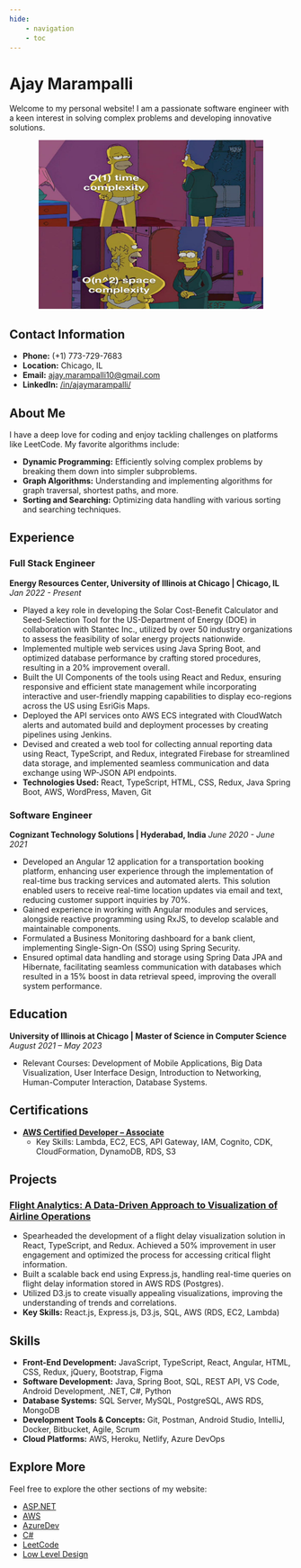 ```yaml
---
hide:
    - navigation
    - toc
---
```


<p align="center">
    <h1>
         Ajay Marampalli
    </h1>
</p>

Welcome to my personal website! I am a passionate software engineer with a keen interest in solving complex problems and developing innovative solutions.
<p align="center">
    <img src="swe.jpeg" alt="Software Engineering" width="400px" height="300px">
</p>

## Contact Information

- **Phone:** (+1) 773-729-7683
- **Location:** Chicago, IL
- **Email:** [ajay.marampalli10@gmail.com](mailto:ajay.marampalli10@gmail.com)
- **LinkedIn:** [/in/ajaymarampalli/](https://www.linkedin.com/in/ajaymarampalli/)

## About Me

I have a deep love for coding and enjoy tackling challenges on platforms like LeetCode. My favorite algorithms include:

- **Dynamic Programming:** Efficiently solving complex problems by breaking them down into simpler subproblems.
- **Graph Algorithms:** Understanding and implementing algorithms for graph traversal, shortest paths, and more.
- **Sorting and Searching:** Optimizing data handling with various sorting and searching techniques.

## Experience

### Full Stack Engineer
**Energy Resources Center, University of Illinois at Chicago | Chicago, IL**
*Jan 2022 - Present*

- Played a key role in developing the Solar Cost-Benefit Calculator and Seed-Selection Tool for the US-Department of Energy (DOE) in collaboration with Stantec Inc., utilized by over 50 industry organizations to assess the feasibility of solar energy projects nationwide.
- Implemented multiple web services using Java Spring Boot, and optimized database performance by crafting stored procedures, resulting in a 20% improvement overall.
- Built the UI Components of the tools using React and Redux, ensuring responsive and efficient state management while incorporating interactive and user-friendly mapping capabilities to display eco-regions across the US using EsriGis Maps.
- Deployed the API services onto AWS ECS integrated with CloudWatch alerts and automated build and deployment processes by creating pipelines using Jenkins.
- Devised and created a web tool for collecting annual reporting data using React, TypeScript, and Redux, integrated Firebase for streamlined data storage, and implemented seamless communication and data exchange using WP-JSON API endpoints.
- **Technologies Used:** React, TypeScript, HTML, CSS, Redux, Java Spring Boot, AWS, WordPress, Maven, Git

### Software Engineer
**Cognizant Technology Solutions | Hyderabad, India**
*June 2020 - June 2021*

- Developed an Angular 12 application for a transportation booking platform, enhancing user experience through the implementation of real-time bus tracking services and automated alerts. This solution enabled users to receive real-time location updates via email and text, reducing customer support inquiries by 70%.
- Gained experience in working with Angular modules and services, alongside reactive programming using RxJS, to develop scalable and maintainable components.
- Formulated a Business Monitoring dashboard for a bank client, implementing Single-Sign-On (SSO) using Spring Security.
- Ensured optimal data handling and storage using Spring Data JPA and Hibernate, facilitating seamless communication with databases which resulted in a 15% boost in data retrieval speed, improving the overall system performance.

## Education

**University of Illinois at Chicago | Master of Science in Computer Science**
*August 2021 – May 2023*

- Relevant Courses: Development of Mobile Applications, Big Data Visualization, User Interface Design, Introduction to Networking, Human-Computer Interaction, Database Systems.

## Certifications

- **[AWS Certified Developer – Associate](https://www.credly.com/badges/43a3b0c0-e7b2-4eaf-b91b-8ebd17d55d36)**
  - Key Skills: Lambda, EC2, ECS, API Gateway, IAM, Cognito, CDK, CloudFormation, DynamoDB, RDS, S3

## Projects

### [Flight Analytics: A Data-Driven Approach to Visualization of Airline Operations ](http://flightanalytics.netlify.app/)

- Spearheaded the development of a flight delay visualization solution in React, TypeScript, and Redux. Achieved a 50% improvement in user engagement and optimized the process for accessing critical flight information.
- Built a scalable back end using Express.js, handling real-time queries on flight delay information stored in AWS RDS (Postgres).
- Utilized D3.js to create visually appealing visualizations, improving the understanding of trends and correlations.
- **Key Skills:** React.js, Express.js, D3.js, SQL, AWS (RDS, EC2, Lambda)

## Skills

- **Front-End Development:** JavaScript, TypeScript, React, Angular, HTML, CSS, Redux, jQuery, Bootstrap, Figma
- **Software Development:** Java, Spring Boot, SQL, REST API, VS Code, Android Development, .NET, C#, Python
- **Database Systems:** SQL Server, MySQL, PostgreSQL, AWS RDS, MongoDB
- **Development Tools & Concepts:** Git, Postman, Android Studio, IntelliJ, Docker, Bitbucket, Agile, Scrum
- **Cloud Platforms:** AWS, Heroku, Netlify, Azure DevOps

## Explore More

Feel free to explore the other sections of my website:

- [ASP.NET](ASP.NET.md.md)
- [AWS](AWS.md)
- [AzureDev](AzureDev.md)
- [C#](C#.md)
- [LeetCode](LeetCode.md)
- [Low Level Design](lld.md)
